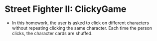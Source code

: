 # Street Fighter II: ClickyGame 
* In this homework, the user is asked to click on different characters without repeating clicking the same character. Each time the person clicks, the character cards are shuffed.